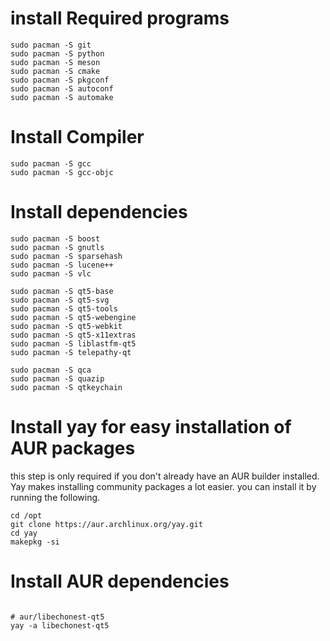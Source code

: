 # install Required programs
```
sudo pacman -S git
sudo pacman -S python
sudo pacman -S meson
sudo pacman -S cmake
sudo pacman -S pkgconf
sudo pacman -S autoconf
sudo pacman -S automake
```


# Install Compiler
```
sudo pacman -S gcc
sudo pacman -S gcc-objc
```

# Install dependencies
```
sudo pacman -S boost
sudo pacman -S gnutls
sudo pacman -S sparsehash
sudo pacman -S lucene++
sudo pacman -S vlc

sudo pacman -S qt5-base
sudo pacman -S qt5-svg
sudo pacman -S qt5-tools
sudo pacman -S qt5-webengine
sudo pacman -S qt5-webkit
sudo pacman -S qt5-x11extras
sudo pacman -S liblastfm-qt5
sudo pacman -S telepathy-qt

sudo pacman -S qca
sudo pacman -S quazip
sudo pacman -S qtkeychain
```


# Install yay for easy installation of AUR packages
this step is only required if you don't already have an AUR
builder installed. Yay makes installing community packages a 
lot easier. you can install it by running the following.
```
cd /opt
git clone https://aur.archlinux.org/yay.git
cd yay
makepkg -si
```

# Install AUR dependencies

```

# aur/libechonest-qt5
yay -a libechonest-qt5

```


